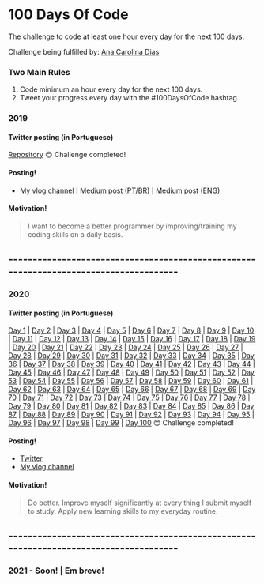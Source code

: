 # 100 Days Of Code
The challenge to code at least one hour every day for the next 100 days.

Challenge being fulfilled by: [Ana Carolina Dias](https://github.com/linasdias/)

### Two Main Rules
1.  Code minimum an hour every day for the next 100 days.
2.  Tweet your progress every day with the #100DaysOfCode hashtag.

### 2019

#### Twitter posting (in Portuguese)
[Repository](https://github.com/linasdias/100daysofcode/blob/master/bts%20memes%20100daysofcode%202019.1.rar)
:blush: Challenge completed!

#### Posting!
- [My vlog channel](https://www.youtube.com/channel/UCzdN_GOPp7SFm6Yp7L2qvTg) | [Medium post (PT/BR)](https://medium.com/@carolinadias4567/ent%C3%A3o-eu-fiz-os-100-dias-de-c%C3%B3digo-94aa4316cc30) | [Medium post (ENG)](https://medium.com/@carolinadias4567/so-i-did-100daysofcode-911a3dc81346?sk=f7a7b57638e73af8b1bf3cffed4c9d42)

#### Motivation!

> I want to become a better programmer by improving/training my coding skills on a daily basis.

## --------------------------------------------------------------------------------------

### 2020

#### Twitter posting (in Portuguese)
[Day 1](https://twitter.com/linasousad/status/1223728154646319104) | [Day 2](https://twitter.com/linasousad/status/1224106596613197824) | [Day 3](https://twitter.com/linasousad/status/1224800567358377984) | [Day 4](https://twitter.com/linasousad/status/1224800567358377984) | [Day 5](https://twitter.com/linasousad/status/1224800567358377984) | [Day 6](https://twitter.com/linasousad/status/1224800567358377984) | [Day 7](https://twitter.com/linasousad/status/1226550163315007488) | [Day 8](https://twitter.com/linasousad/status/1226550163315007488) | [Day 9](https://twitter.com/linasousad/status/1226550163315007488) | [Day 10](https://twitter.com/linasousad/status/1230235903429349378) | [Day 11](https://twitter.com/linasousad/status/1230235903429349378) | [Day 12](https://twitter.com/linasousad/status/1230235903429349378) | [Day 13](https://twitter.com/linasousad/status/1230235903429349378) | [Day 14](https://twitter.com/linasousad/status/1230235903429349378) | [Day 15](https://twitter.com/linasousad/status/1230235903429349378) | [Day 16](https://twitter.com/linasousad/status/1230235903429349378) | [Day 17](https://twitter.com/linasousad/status/1230235903429349378) | [Day 18](https://twitter.com/linasousad/status/1230235903429349378) | [Day 19](https://twitter.com/linasousad/status/1230235903429349378) | [Day 20](https://twitter.com/linasousad/status/1238926061754335232) | [Day 21](https://twitter.com/linasousad/status/1238926061754335232) | [Day 22](https://twitter.com/linasousad/status/1238926061754335232) | [Day 23](https://twitter.com/linasousad/status/1238926061754335232) | [Day 24](https://twitter.com/linasousad/status/1238926061754335232) | [Day 25](https://twitter.com/linasousad/status/1238926061754335232) | [Day 26](https://twitter.com/linasousad/status/1238926061754335232) | [Day 27](https://twitter.com/linasousad/status/1238926061754335232) | [Day 28](https://twitter.com/linasousad/status/1238926061754335232) | [Day 29](https://twitter.com/linasousad/status/1238926061754335232) | [Day 30](https://twitter.com/linasousad/status/1238926061754335232) | [Day 31](https://twitter.com/linasousad/status/1238926061754335232) | [Day 32](https://twitter.com/linasousad/status/1238926061754335232) | [Day 33](https://twitter.com/linasousad/status/1238926061754335232) | [Day 34](https://twitter.com/linasousad/status/1238926061754335232) | [Day 35](https://twitter.com/linasousad/status/1238926061754335232) | [Day 36](https://twitter.com/linasousad/status/1238926061754335232) | [Day 37](https://twitter.com/linasousad/status/1238926061754335232) | [Day 38](https://twitter.com/linasousad/status/1238926061754335232) | [Day 39](https://twitter.com/linasousad/status/1238926061754335232) | [Day 40](https://twitter.com/linasousad/status/1238926061754335232) | [Day 41](https://twitter.com/linasousad/status/1238926061754335232) | [Day 42](https://twitter.com/linasousad/status/1238926061754335232) | [Day 43](https://twitter.com/linasousad/status/1238926061754335232) | [Day 44](https://twitter.com/linasousad/status/1240421150624268291) | [Day 45](https://twitter.com/linasousad/status/1240421150624268291) | [Day 46](https://twitter.com/linasousad/status/1240421150624268291) | [Day 47](https://twitter.com/linasousad/status/1240421150624268291) | [Day 48](https://twitter.com/linasousad/status/1240634878217146376) | [Day 49](https://twitter.com/linasousad/status/1241109814568247299) | [Day 50](https://twitter.com/linasousad/status/1241477280385372162) | [Day 51](https://twitter.com/linasousad/status/1241858795044769792) | [Day 52](https://twitter.com/linasousad/status/1243222852448538625) | [Day 53](https://twitter.com/linasousad/status/1243222852448538625) | [Day 54](https://twitter.com/linasousad/status/1243222852448538625) | [Day 55](https://twitter.com/linasousad/status/1243222852448538625) | [Day 56](https://twitter.com/linasousad/status/1245097409790820354) | [Day 57](https://twitter.com/linasousad/status/1245097409790820354) | [Day 58](https://twitter.com/linasousad/status/1245097409790820354) | [Day 59](https://twitter.com/linasousad/status/1245097409790820354) | [Day 60](https://twitter.com/linasousad/status/1245097409790820354) | [Day 61](https://twitter.com/linasousad/status/1245722344968130560) | [Day 62](https://twitter.com/linasousad/status/1245722344968130560) | [Day 63](https://mobile.twitter.com/linasousad/status/1249740918959362048) | [Day 64](https://mobile.twitter.com/linasousad/status/1249740918959362048) | [Day 65](https://mobile.twitter.com/linasousad/status/1249740918959362048) | [Day 66](https://mobile.twitter.com/linasousad/status/1249740918959362048) | [Day 67](https://mobile.twitter.com/linasousad/status/1249740918959362048) | [Day 68](https://mobile.twitter.com/linasousad/status/1249740918959362048) | [Day 69](https://mobile.twitter.com/linasousad/status/1249740918959362048) | [Day 70](https://mobile.twitter.com/linasousad/status/1249740918959362048) | [Day 71](https://mobile.twitter.com/linasousad/status/1249740918959362048) | [Day 72](https://mobile.twitter.com/linasousad/status/1249740918959362048) | [Day 73](https://mobile.twitter.com/linasousad/status/1249740918959362048) | [Day 74](https://mobile.twitter.com/linasousad/status/1258571366300860422) | [Day 75](https://mobile.twitter.com/linasousad/status/1258571366300860422) | [Day 76](https://mobile.twitter.com/linasousad/status/1258571366300860422) | [Day 77](https://mobile.twitter.com/linasousad/status/1258571366300860422) | [Day 78](https://mobile.twitter.com/linasousad/status/1258571366300860422) | [Day 79](https://mobile.twitter.com/linasousad/status/1258571366300860422) | [Day 80](https://mobile.twitter.com/linasousad/status/1258571366300860422) | [Day 81](https://mobile.twitter.com/linasousad/status/1258571366300860422) | [Day 82](https://mobile.twitter.com/linasousad/status/1258571366300860422) | [Day 83](https://mobile.twitter.com/linasousad/status/1258571366300860422) | [Day 84](https://mobile.twitter.com/linasousad/status/1258571366300860422) | [Day 85](https://mobile.twitter.com/linasousad/status/1258571366300860422) | [Day 86](https://mobile.twitter.com/linasousad/status/1258571366300860422) | [Day 87](https://mobile.twitter.com/linasousad/status/1258571366300860422) | [Day 88](https://mobile.twitter.com/linasousad/status/1258571366300860422) | [Day 89](https://mobile.twitter.com/linasousad/status/1258571366300860422) | [Day 90](https://mobile.twitter.com/linasousad/status/1258571366300860422) | [Day 91](https://mobile.twitter.com/linasousad/status/1258571366300860422) | [Day 92](https://mobile.twitter.com/linasousad/status/1258571366300860422) | [Day 93](https://mobile.twitter.com/linasousad/status/1258571366300860422) | [Day 94](https://mobile.twitter.com/linasousad/status/1258571366300860422) | [Day 95](https://mobile.twitter.com/linasousad/status/1258571366300860422) | [Day 96](https://mobile.twitter.com/linasousad/status/1258571366300860422) | [Day 97](https://twitter.com/linasousad/status/1259838157475835904?s=20) | [Day 98](https://twitter.com/linasousad/status/1259838157475835904?s=20) | [Day 99](https://twitter.com/linasousad/status/1259838157475835904?s=20) | [Day 100](https://twitter.com/linasousad/status/1259838157475835904?s=20)
:blush: Challenge completed!

#### Posting!
- [Twitter](https://twitter.com/linasousad)
- [My vlog channel](https://www.youtube.com/channel/UCzdN_GOPp7SFm6Yp7L2qvTg) 
#### Motivation!

> Do better. Improve myself significantly at every thing I submit myself to study. Apply new learning skills to my everyday routine.

## --------------------------------------------------------------------------------------

### 2021 - Soon! | Em breve!
